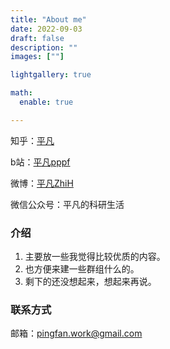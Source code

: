 ```yaml
---
title: "About me"
date: 2022-09-03
draft: false
description: ""
images: [""]

lightgallery: true

math:
  enable: true

---
```



知乎：[平凡](https://www.zhihu.com/people/jzwa)

b站：[平凡pppf](https://space.bilibili.com/37552982)

微博：[平凡ZhiH](https://weibo.com/u/7621278794)

微信公众号：平凡的科研生活




### 介绍
1. 主要放一些我觉得比较优质的内容。
2. 也方便来建一些群组什么的。
3. 剩下的还没想起来，想起来再说。



### 联系方式

邮箱：pingfan.work@gmail.com
